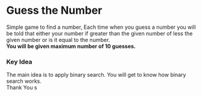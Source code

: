 # Guess the Number
Simple game to find a number, Each time when you guess a number you will be told that either your number if greater than the given number of less the given number or is it equal to the number.
\
**You will be given maximum number of 10 guesses.**
### Key Idea
The main idea is to apply binary search. You will get to know how binary search works.
\
Thank You s

